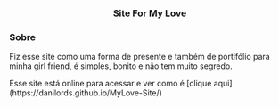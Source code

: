 <h3 align="center">Site For My Love</h3>

<h3>Sobre</h3>

<p>Fiz esse site como uma forma de presente e também de portifólio para minha girl friend, é simples, bonito e não tem muito segredo.</p>
Esse site está online para acessar e ver como é [clique aqui](https://danilords.github.io/MyLove-Site/)
